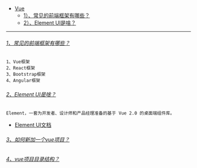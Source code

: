 * [Vue]()
    - [1）、常见的前端框架有哪些？]()
    - [2）、Element UI是啥？]()

---
###### [1、常见的前端框架有哪些？]()
    1、Vue框架
    2、React框架
    3、Bootstrap框架
    4、Angular框架

###### [2、Element UI是啥？]()
    Element，一套为开发者、设计师和产品经理准备的基于 Vue 2.0 的桌面端组件库。
* [Element UI文档](https://element.eleme.cn/#/zh-CN)


###### [3、如何新加一个vue项目？]()



###### [4、vue项目目录结构？]()

